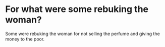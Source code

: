 # For what were some rebuking the woman?

Some were rebuking the woman for not selling the perfume and giving the money to the poor.
